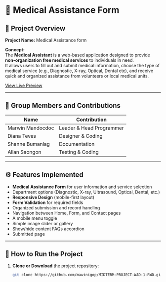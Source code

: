 # 🏥 Medical Assistance Form

## 📘 Project Overview
**Project Name:** Medical Assistance form

**Concept:**  
The **Medical Assistant** is a web-based application designed to provide **non-organization free medical services** to individuals in need.  
It allows users to fill out and submit medical information, choose the type of medical service (e.g., Diagnostic, X-ray, Optical, Dental etc), and receive quick and organized assistance from volunteers or local medical units.

[View Live Preview]((https://raw.githack.com/mawinigop/MIDTERM-PROJECT-WAD-1-RWD/main/Application/home-page.html))

---

## 👥 Group Members and Contributions

| Name | Contribution |
|------|---------------|
| Marwin Mandocdoc | Leader & Head Programmer |
| Diana Teves | Designer & Coding|
| Shanne Bumanlag | Documentation |
| Allan Saongon | Testing & Coding |

---

## ⚙️ Features Implemented
- **Medical Assistance Form** for user information and service selection  
- Department options (Diagnostic, X-ray, Ultrasound, Optical, Dental, etc.)  
- **Responsive Design** (mobile-first layout)  
- **Form Validation** for required fields  
- Organized submission and record handling  
- Navigation between Home, Form, and Contact pages
- A mobile menu toggle
- Simple image slider or gallery
- Show/hide content FAQs accordion
- Submitted page 

---


## 🚀 How to Run the Project
1. **Clone or Download** the project repository:
   ```bash
   git clone https://github.com/mawinigop/MIDTERM-PROJECT-WAD-1-RWD.git
